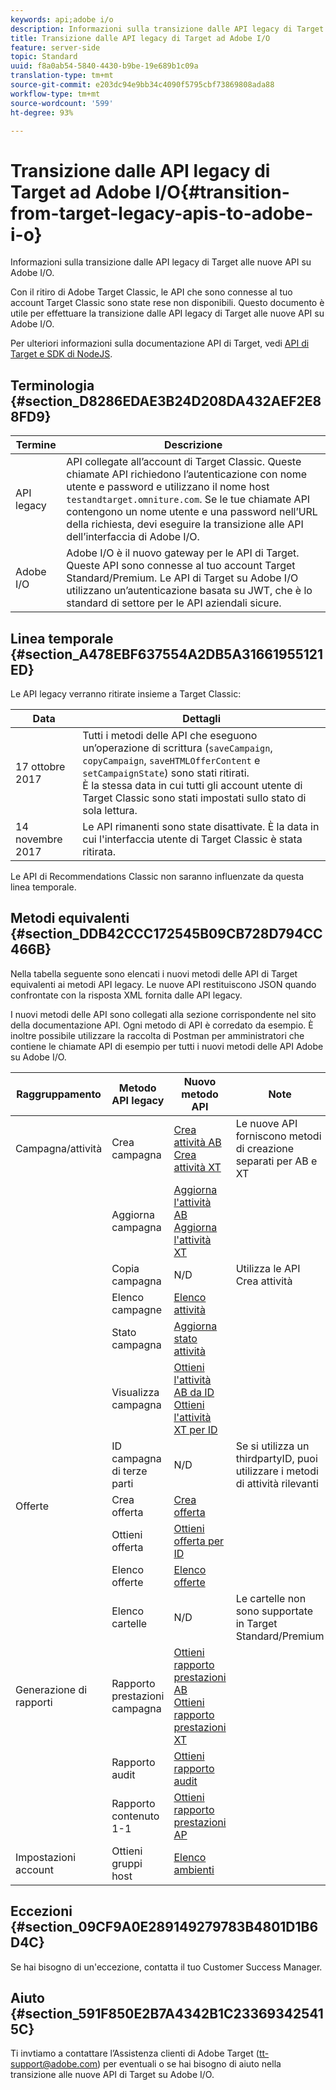 ```yaml
---
keywords: api;adobe i/o
description: Informazioni sulla transizione dalle API legacy di Target alle nuove API su Adobe I/O.
title: Transizione dalle API legacy di Target ad Adobe I/O
feature: server-side
topic: Standard
uuid: f8a0ab54-5840-4430-b9be-19e689b1c09a
translation-type: tm+mt
source-git-commit: e203dc94e9bb34c4090f5795cbf73869808ada88
workflow-type: tm+mt
source-wordcount: '599'
ht-degree: 93%

---
```



# Transizione dalle API legacy di Target ad Adobe I/O{#transition-from-target-legacy-apis-to-adobe-i-o}

Informazioni sulla transizione dalle API legacy di Target alle nuove API su Adobe I/O.

Con il ritiro di Adobe Target Classic, le API che sono connesse al tuo account Target Classic sono state rese non disponibili. Questo documento è utile per effettuare la transizione dalle API legacy di Target alle nuove API su Adobe I/O.

Per ulteriori informazioni sulla documentazione API di Target, vedi [API di Target e SDK di NodeJS](../../c-implementing-target/c-api-and-sdk-overview/api-and-sdk-overview.md#concept_5718EC1FF2ED4436935D0BCCD7AA29A6).

## Terminologia {#section_D8286EDAE3B24D208DA432AEF2E88FD9}

| Termine | Descrizione |
|--- |--- |
| API legacy | API collegate all’account di Target Classic. Queste chiamate API richiedono l’autenticazione con nome utente e password e utilizzano il nome host `testandtarget.omniture.com`. Se le tue chiamate API contengono un nome utente e una password nell’URL della richiesta, devi eseguire la transizione alle API dell’interfaccia di Adobe I/O. |
| Adobe I/O | Adobe I/O è il nuovo gateway per le API di Target. Queste API sono connesse al tuo account Target Standard/Premium. Le API di Target su Adobe I/O utilizzano un’autenticazione basata su JWT, che è lo standard di settore per le API aziendali sicure. |

## Linea temporale {#section_A478EBF637554A2DB5A31661955121ED}

Le API legacy verranno ritirate insieme a Target Classic:

| Data | Dettagli |
|--- |--- |
| 17 ottobre 2017 | Tutti i metodi delle API che eseguono un’operazione di scrittura (`saveCampaign`, `copyCampaign`, `saveHTMLOfferContent` e `setCampaignState`) sono stati ritirati.<br>È la stessa data in cui tutti gli account utente di Target Classic sono stati impostati sullo stato di sola lettura. |
| 14 novembre 2017 | Le API rimanenti sono state disattivate. È la data in cui l&#39;interfaccia utente di Target Classic è stata ritirata. |

Le API di Recommendations Classic non saranno influenzate da questa linea temporale.

## Metodi equivalenti {#section_DDB42CCC172545B09CB728D794CC466B}

Nella tabella seguente sono elencati i nuovi metodi delle API di Target equivalenti ai metodi API legacy. Le nuove API restituiscono JSON quando confrontate con la risposta XML fornita dalle API legacy.

I nuovi metodi delle API sono collegati alla sezione corrispondente nel sito della documentazione API. Ogni metodo di API è corredato da esempio. È inoltre possibile utilizzare la raccolta di Postman per amministratori che contiene le chiamate API di esempio per tutti i nuovi metodi delle API Adobe su Adobe I/O.

| Raggruppamento | Metodo API legacy | Nuovo metodo API | Note |
|--- |--- |--- |--- |
| Campagna/attività | Crea campagna | [Crea attività AB](http://developers.adobetarget.com/api/#create-ab-activity)<br>[Crea attività XT](http://developers.adobetarget.com/api/#create-xt-activity) | Le nuove API forniscono metodi di creazione separati per AB e XT |
|  | Aggiorna campagna | [Aggiorna l&#39;attività AB](http://developers.adobetarget.com/api/#update-ab-activity)<br>[Aggiorna l&#39;attività XT](http://developers.adobetarget.com/api/#update-xt-activity) |  |
|  | Copia campagna | N/D | Utilizza le API Crea attività |
|  | Elenco campagne | [Elenco attività](http://developers.adobetarget.com/api/#list-activities) |  |
|  | Stato campagna | [Aggiorna stato attività](http://developers.adobetarget.com/api/#update-activity-state) |  |
|  | Visualizza campagna | [Ottieni l&#39;attività AB da ID](http://developers.adobetarget.com/api/#get-ab-activity-by-id)<br>[Ottieni l&#39;attività XT per ID](http://developers.adobetarget.com/api/#get-xt-activity-by-id) |  |
|  | ID campagna di terze parti | N/D | Se si utilizza un thirdpartyID, puoi utilizzare i metodi di attività rilevanti |
| Offerte | Crea offerta | [Crea offerta](http://developers.adobetarget.com/api/#create-offer) |  |
|  | Ottieni offerta | [Ottieni offerta per ID](http://developers.adobetarget.com/api/#get-offer-by-id) |  |
|  | Elenco offerte | [Elenco offerte](http://developers.adobetarget.com/api/#list-offers) |  |
|  | Elenco cartelle | N/D | Le cartelle non sono supportate in Target Standard/Premium |
| Generazione di rapporti | Rapporto prestazioni campagna | [Ottieni rapporto prestazioni AB](http://developers.adobetarget.com/api/#get-ab-performance-report)<br>[Ottieni rapporto prestazioni XT](http://developers.adobetarget.com/api/#get-xt-performance-report) |  |
|  | Rapporto audit | [Ottieni rapporto audit](http://developers.adobetarget.com/api/#get-audit-report) |  |
|  | Rapporto contenuto 1-1 | [Ottieni rapporto prestazioni AP](http://developers.adobetarget.com/api/#get-ap-activity-performance-report) |  |
| Impostazioni account | Ottieni gruppi host | [Elenco ambienti](http://developers.adobetarget.com/api/#list-environments) |  |

## Eccezioni {#section_09CF9A0E289149279783B4801D1B6D4C}

Se hai bisogno di un&#39;eccezione, contatta il tuo Customer Success Manager.

## Aiuto {#section_591F850E2B7A4342B1C233693425415C}

Ti invtiamo a contattare l’Assistenza clienti di Adobe Target (tt-support@adobe.com) per eventuali o se hai bisogno di aiuto nella transizione alle nuove API di Target su Adobe I/O.
